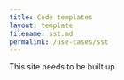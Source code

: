 ```yaml
---
title: Code templates
layout: template
filename: sst.md
permalink: /use-cases/sst
--- 
```

This site needs to be built up